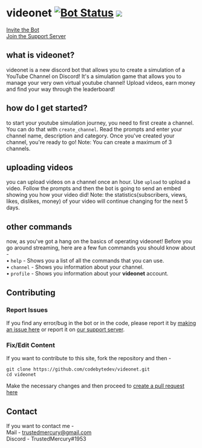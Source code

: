 # videonet [![Bot Status](https://top.gg/api/widget/status/689210550680682560.svg?noavatar=True)](https://top.gg/bot/689210550680682560) [![](https://top.gg/api/widget/servers/689210550680682560.svg?noavatar=True)](https://top.gg/bot/689210550680682560)

[Invite the Bot](https://discordapp.com/api/oauth2/authorize?client_id=689210550680682560&permissions=379968&scope=bot)  
[Join the Support Server](https://discord.gg/pGzQUvE)

## what is videonet?
videonet is a new discord bot that allows you to create a simulation of a YouTube Channel on Discord! It's a simulation game that allows you to manage your very own virtual youtube channel! Upload videos, earn money and find your way through the leaderboard!

## how do I get started?
to start your youtube simulation journey, you need to first create a channel. You can do that with ``create_channel``. Read the prompts and enter your channel name, description and category. Once you've created your channel, you're ready to go! Note: You can create a maximum of 3 channels.

## uploading videos
you can upload videos on a channel once an hour. Use ``upload`` to upload a video. Follow the prompts and then the bot is going to send an embed showing you how your video did! Note: the statistics(subscribers, views, likes, dislikes, money) of your video will continue changing for the next 5 days.

## other commands
now, as you've got a hang on the basics of operating videonet! Before you go around streaming, here are a few fun commands you should know about -  
• ``help`` - Shows you a list of all the commands that you can use.  
• ``channel`` - Shows you information about your channel.  
• ``profile`` - Shows you information about your **videonet** account.  


## Contributing

### Report Issues
If you find any error/bug in the bot or in the
code, please report it by [making an issue here](https://github.com/codebytedev/videonet/issues)
or report it on [our support server](https://discord.gg/3kJJS4c).

### Fix/Edit Content

If you want to contribute to this site, 
fork the repository and then -
```
git clone https://github.com/codebytedev/videonet.git
cd videonet
```

Make the necessary changes and then proceed to [create a pull request here](https://github.com/codebytedev/videonet/pulls)


## Contact
If you want to contact me -  
Mail - trustedmercury@gmail.com  
Discord - TrustedMercury#1953

